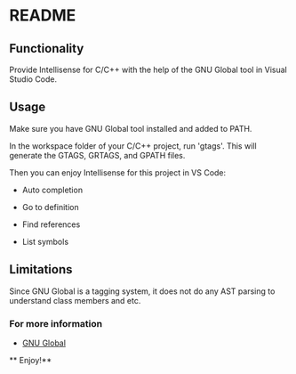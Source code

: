 # README
## Functionality
Provide Intellisense for C/C++ with the help of the GNU Global tool in Visual Studio Code.

## Usage
Make sure you have GNU Global tool installed and added to PATH. 

In the workspace folder of your C/C++ project, run 'gtags'. This will generate the GTAGS, GRTAGS, and GPATH files.

Then you can enjoy Intellisense for this project in VS Code:

* Auto completion



* Go to definition
* Find references
* List symbols

## Limitations
Since GNU Global is a tagging system, it does not do any AST parsing to understand class members and etc. 

### For more information
* [GNU Global](https://www.gnu.org/software/global/)

** Enjoy!**
